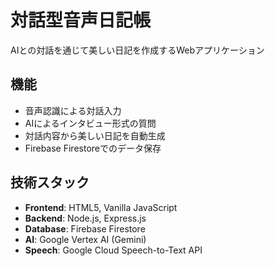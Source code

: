 # 対話型音声日記帳

AIとの対話を通じて美しい日記を作成するWebアプリケーション

## 機能

- 音声認識による対話入力
- AIによるインタビュー形式の質問
- 対話内容から美しい日記を自動生成
- Firebase Firestoreでのデータ保存

## 技術スタック

- **Frontend**: HTML5, Vanilla JavaScript
- **Backend**: Node.js, Express.js
- **Database**: Firebase Firestore
- **AI**: Google Vertex AI (Gemini)
- **Speech**: Google Cloud Speech-to-Text API
